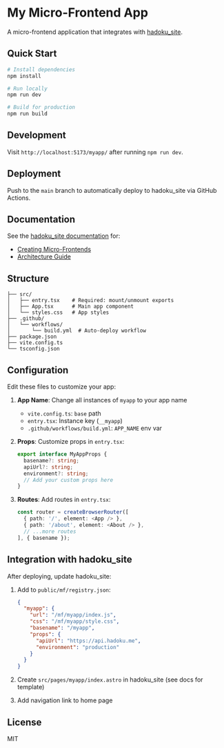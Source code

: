 # My Micro-Frontend App

A micro-frontend application that integrates with [hadoku_site](https://github.com/WolffM/hadoku_site).

## Quick Start

```bash
# Install dependencies
npm install

# Run locally
npm run dev

# Build for production
npm run build
```

## Development

Visit `http://localhost:5173/myapp/` after running `npm run dev`.

## Deployment

Push to the `main` branch to automatically deploy to hadoku_site via GitHub Actions.

## Documentation

See the [hadoku_site documentation](https://github.com/WolffM/hadoku_site/tree/main/docs) for:
- [Creating Micro-Frontends](https://github.com/WolffM/hadoku_site/blob/main/docs/CREATE_MICRO_FRONTEND.md)
- [Architecture Guide](https://github.com/WolffM/hadoku_site/blob/main/docs/MICRO_FRONTEND_CONFIG.md)

## Structure

```
├── src/
│   ├── entry.tsx    # Required: mount/unmount exports
│   ├── App.tsx      # Main app component
│   └── styles.css   # App styles
├── .github/
│   └── workflows/
│       └── build.yml  # Auto-deploy workflow
├── package.json
├── vite.config.ts
└── tsconfig.json
```

## Configuration

Edit these files to customize your app:

1. **App Name**: Change all instances of `myapp` to your app name
   - `vite.config.ts`: `base` path
   - `entry.tsx`: Instance key (`__myapp`)
   - `.github/workflows/build.yml`: `APP_NAME` env var

2. **Props**: Customize props in `entry.tsx`:
   ```typescript
   export interface MyAppProps {
     basename?: string;
     apiUrl?: string;
     environment?: string;
     // Add your custom props here
   }
   ```

3. **Routes**: Add routes in `entry.tsx`:
   ```typescript
   const router = createBrowserRouter([
     { path: '/', element: <App /> },
     { path: '/about', element: <About /> },
     // ...more routes
   ], { basename });
   ```

## Integration with hadoku_site

After deploying, update hadoku_site:

1. Add to `public/mf/registry.json`:
   ```json
   {
     "myapp": {
       "url": "/mf/myapp/index.js",
       "css": "/mf/myapp/style.css",
       "basename": "/myapp",
       "props": {
         "apiUrl": "https://api.hadoku.me",
         "environment": "production"
       }
     }
   }
   ```

2. Create `src/pages/myapp/index.astro` in hadoku_site (see docs for template)

3. Add navigation link to home page

## License

MIT
